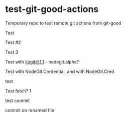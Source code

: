 # test-git-good-actions
Temporary repo to test remote git actions from git-good

Test

Test #2

Test 3

Test with libgit@1.1 - nodegit.alpha?

Test with NodeGit.Credential, and with NodeGit.Cred

test

Test fetch? 1

test commit

commit on renamed file
